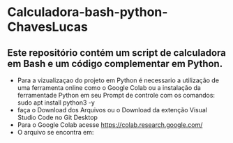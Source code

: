 # Calculadora-bash-python-ChavesLucas #
## Este repositório contém um script de calculadora em **Bash** e um código complementar em **Python**.
- Para a vizualizaçao do projeto em Python é necessario a utilização de uma ferramenta online como o Google Colab ou a instalação da ferramentade Python em seu Prompt de controle com os comandos: sudo apt install python3 -y
- faça o Download dos Arquivos ou o Download da extenção Visual Studio Code no Git Desktop
- Para o Google Colab acesse https://colab.research.google.com/
- O arquivo se encontra em: 
